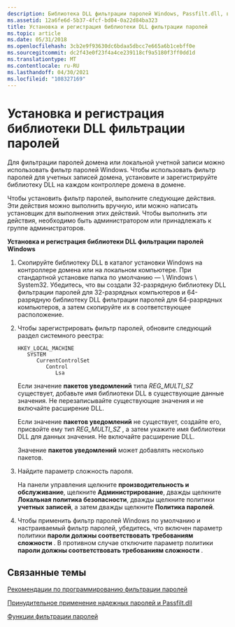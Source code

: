```yaml
---
description: Библиотека DLL фильтрации паролей Windows, Passfilt.dll, выполняется в контексте безопасности локальной системной учетной записи и помогает фильтровать пароли домена или локальной учетной записи.
ms.assetid: 12a6fe6d-5b37-4fcf-bd04-0a22d84ba323
title: Установка и регистрация библиотеки DLL фильтрации паролей
ms.topic: article
ms.date: 05/31/2018
ms.openlocfilehash: 3cb2e9f93630dc6bdaa5dbcc7e665a6b1cebff0e
ms.sourcegitcommit: dc2f43e0f23f4a4ce239118cf9a5180f3ff0dd1d
ms.translationtype: MT
ms.contentlocale: ru-RU
ms.lasthandoff: 04/30/2021
ms.locfileid: "108327169"
---
```

# <a name="installing-and-registering-a-password-filter-dll"></a>Установка и регистрация библиотеки DLL фильтрации паролей

Для фильтрации паролей домена или локальной учетной записи можно использовать фильтр паролей Windows. Чтобы использовать фильтр паролей для учетных записей домена, установите и зарегистрируйте библиотеку DLL на каждом контроллере домена в домене.

Чтобы установить фильтр паролей, выполните следующие действия. Эти действия можно выполнить вручную, или можно написать установщик для выполнения этих действий. Чтобы выполнить эти действия, необходимо быть администратором или принадлежать к группе администраторов.

**Установка и регистрация библиотеки DLL фильтрации паролей Windows**

1.  Скопируйте библиотеку DLL в каталог установки Windows на контроллере домена или на локальном компьютере. При стандартной установке папка по умолчанию — \\ Windows \\ System32. Убедитесь, что вы создали 32-разрядную библиотеку DLL фильтрации паролей для 32-разрядных компьютеров и 64-разрядную библиотеку DLL фильтрации паролей для 64-разрядных компьютеров, а затем скопируйте их в соответствующее расположение.
2.  Чтобы зарегистрировать фильтр паролей, обновите следующий раздел системного реестра:

    ```
    HKEY_LOCAL_MACHINE
       SYSTEM
          CurrentControlSet
             Control
                Lsa
    ```

    Если значение **пакетов уведомлений** типа *REG_MULTI_SZ* существует, добавьте имя библиотеки DLL в существующие данные значения. Не перезаписывайте существующие значения и не включайте расширение DLL.

    Если значение **пакетов уведомлений** не существует, создайте его, присвойте ему тип *REG_MULTI_SZ* , а затем укажите имя библиотеки DLL для данных значения. Не включайте расширение DLL.

    Значение **пакетов уведомлений** может добавлять несколько пакетов.

3.  Найдите параметр сложность пароля.

    На панели управления щелкните **производительность и обслуживание**, щелкните **Администрирование**, дважды щелкните **Локальная политика безопасности**, дважды щелкните политики **учетных записей**, а затем дважды щелкните **Политика паролей**.

4.  Чтобы применить фильтр паролей Windows по умолчанию и настраиваемый фильтр паролей, убедитесь, что включен параметр политики **пароли должны соответствовать требованиям сложности** . В противном случае отключите параметр политики **пароли должны соответствовать требованиям сложности** .

## <a name="related-topics"></a>Связанные темы

<dl> <dt>

[Рекомендации по программированию фильтрации паролей](password-filter-programming-considerations.md)
</dt> <dt>

[Принудительное применение надежных паролей и Passfilt.dll](strong-password-enforcement-and-passfilt-dll.md)
</dt> <dt>

[Функции фильтрации паролей](management-functions.md)
</dt> </dl>

 

 



